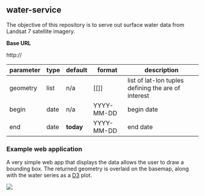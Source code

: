 ## water-service

The objective of this repository is to serve out surface water data from
Landsat 7 satellite imagery.  


**Base URL**

http://

| parameter | type  | default         | format      | description                                         |
|-----------|-------|-----------------|-------------|-----------------------------------------------------|
| geometry  | list  | n/a             | [[]]        | list of lat-lon tuples defining the are of interest |
| begin     | date  | n/a             | YYYY-MM-DD  | begin date                                          |
| end       | date  | **today**       | YYYY-MM-DD  | end date                                            |


### Example web application

A very simple web app that displays the data allows the user to draw a
bounding box.  The returned geometry is overlaid on the basemap, along with
the water series as a [D3](http://d3js.org/) plot.

![](http://i.imgur.com/3wVCvpa.gifv)